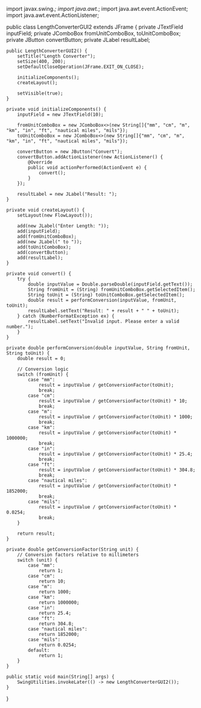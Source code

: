 import javax.swing.*;
import java.awt.*;
import java.awt.event.ActionEvent;
import java.awt.event.ActionListener;

public class LengthConverterGUI2 extends JFrame {
    private JTextField inputField;
    private JComboBox<String> fromUnitComboBox, toUnitComboBox;
    private JButton convertButton;
    private JLabel resultLabel;

    public LengthConverterGUI2() {
        setTitle("Length Converter");
        setSize(400, 200);
        setDefaultCloseOperation(JFrame.EXIT_ON_CLOSE);

        initializeComponents();
        createLayout();

        setVisible(true);
    }

    private void initializeComponents() {
        inputField = new JTextField(10);

        fromUnitComboBox = new JComboBox<>(new String[]{"mm", "cm", "m", "km", "in", "ft", "nautical miles", "mils"});
        toUnitComboBox = new JComboBox<>(new String[]{"mm", "cm", "m", "km", "in", "ft", "nautical miles", "mils"});

        convertButton = new JButton("Convert");
        convertButton.addActionListener(new ActionListener() {
            @Override
            public void actionPerformed(ActionEvent e) {
                convert();
            }
        });

        resultLabel = new JLabel("Result: ");
    }

    private void createLayout() {
        setLayout(new FlowLayout());

        add(new JLabel("Enter Length: "));
        add(inputField);
        add(fromUnitComboBox);
        add(new JLabel(" to "));
        add(toUnitComboBox);
        add(convertButton);
        add(resultLabel);
    }

    private void convert() {
        try {
            double inputValue = Double.parseDouble(inputField.getText());
            String fromUnit = (String) fromUnitComboBox.getSelectedItem();
            String toUnit = (String) toUnitComboBox.getSelectedItem();
            double result = performConversion(inputValue, fromUnit, toUnit);
            resultLabel.setText("Result: " + result + " " + toUnit);
        } catch (NumberFormatException ex) {
            resultLabel.setText("Invalid input. Please enter a valid number.");
        }
    }

    private double performConversion(double inputValue, String fromUnit, String toUnit) {
        double result = 0;

        // Conversion logic
        switch (fromUnit) {
            case "mm":
                result = inputValue / getConversionFactor(toUnit);
                break;
            case "cm":
                result = inputValue / getConversionFactor(toUnit) * 10;
                break;
            case "m":
                result = inputValue / getConversionFactor(toUnit) * 1000;
                break;
            case "km":
                result = inputValue / getConversionFactor(toUnit) * 1000000;
                break;
            case "in":
                result = inputValue / getConversionFactor(toUnit) * 25.4;
                break;
            case "ft":
                result = inputValue / getConversionFactor(toUnit) * 304.8;
                break;
            case "nautical miles":
                result = inputValue / getConversionFactor(toUnit) * 1852000;
                break;
            case "mils":
                result = inputValue / getConversionFactor(toUnit) * 0.0254;
                break;
        }

        return result;
    }

    private double getConversionFactor(String unit) {
        // Conversion factors relative to millimeters
        switch (unit) {
            case "mm":
                return 1;
            case "cm":
                return 10;
            case "m":
                return 1000;
            case "km":
                return 1000000;
            case "in":
                return 25.4;
            case "ft":
                return 304.8;
            case "nautical miles":
                return 1852000;
            case "mils":
                return 0.0254;
            default:
                return 1;
        }
    }

    public static void main(String[] args) {
        SwingUtilities.invokeLater(() -> new LengthConverterGUI2());
    }
}
